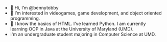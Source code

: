 - 👋 Hi, I’m @bennytobby
- 👀 I’m interested in videogames, game development, and object oriented programming.
- 🌱 I know the basics of HTML. I’ve learned Python. I am currently learning OOP in Java at the University of Maryland (UMD).
- I'm an undergraduate student majoring in Computer Science at UMD.

<!---
bennytobby/bennytobby is a ✨ special ✨ repository because its `README.md` (this file) appears on your GitHub profile.
You can click the Preview link to take a look at your changes.
--->
